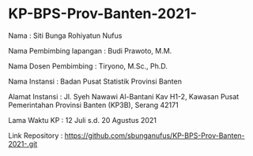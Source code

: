 # KP-BPS-Prov-Banten-2021-

Nama : Siti Bunga Rohiyatun Nufus

Nama Pembimbing lapangan : Budi Prawoto, M.M.

Nama Dosen Pembimbing : Tiryono, M.Sc., Ph.D.

Nama Instansi : Badan Pusat Statistik Provinsi Banten

Alamat Instansi : Jl. Syeh Nawawi Al-Bantani Kav H1-2, Kawasan Pusat Pemerintahan Provinsi Banten (KP3B), Serang 42171

Lama Waktu KP : 12 Juli s.d. 20 Agustus 2021

Link Repository : https://github.com/sbunganufus/KP-BPS-Prov-Banten-2021-.git
